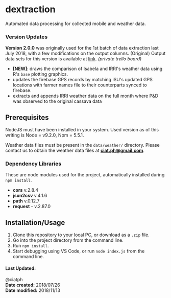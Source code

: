 # dextraction
Automated data processing for collected mobile and weather data.


### Version Updates

**Version 2.0.0** was originally used for the 1st batch of data extraction last July 2018, with a few modifications on the output columns. (Original) Output data sets for this version is available at [link](https://trello.com/c/9jHUFKpV). _(private trello board)_

- **[NEW]**: draws the comparison of Isabela and IRRI's weather data using R's `base` plotting graphics.
- updates the firebase GPS records by matching ISU's updated GPS locations with farmer names file to their counterparts synced to firebase.
- extracts and appends IRRI weather data on the full month where P&D was observed to the original cassava data


## Prerequisites
NodeJS must have been installed in your system. Used version as of this writing is Node = v9.2.0, Npm = 5.5.1.

Weather data files must be present in the `data/weather/` directory. Please contact us to obtain the weather data files at **ciat.ph@gmail.com**.

### Dependency Libraries
These are node modules used for the project, automatically installed during `npm install`.

- **cors** v.2.8.4
- **json2csv** v.4.1.6
- **path** v.0.12.7
- **request** - v.2.87.0


## Installation/Usage
1. Clone this repository to your local PC, or download as a `.zip` file.
2. Go into the project directory from the command line.
3. Run `npm install`.
4. Start debugging using VS Code, or run `node index.js` from the command line.


#### Last Updated: 

@ciatph <br>
**Date created:** 2018/07/26 <br>
**Date modified:** 2018/11/13